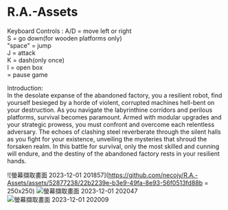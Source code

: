 # R.A.-Assets

Keyboard Controls : 
A/D = move left or right                                                                                 
S = go down(for wooden platforms only)                                                        
"space" = jump                                                     
J = attack                                                                                                          
K = dash(only once)                                                     
I = open box                                                     
<esc> = pause game                                                     

Introduction:  
In the desolate expanse of the abandoned factory, you
a resilient robot, find yourself besieged by a horde of violent, 
corrupted machines hell-bent on your destruction. As you navigate the labyrinthine corridors and perilous platforms, 
survival becomes paramount. Armed with modular upgrades and your strategic prowess,
you must confront and overcome each relentless adversary. The echoes of clashing steel reverberate through the silent halls as you fight for your existence, 
unveiling the mysteries that shroud the forsaken realm. In this battle for survival, 
only the most skilled and cunning will endure, and the destiny of the abandoned factory rests in your resilient hands.

![螢幕擷取畫面 2023-12-01 201857](https://github.com/necojy/R.A.-Assets/assets/52877238/22b2239e-b3e9-49fa-8e93-56f0513fd88b = 250x250)
![螢幕擷取畫面 2023-12-01 202047](https://github.com/necojy/R.A.-Assets/assets/52877238/0e72d99a-0b0e-4ad8-8fdb-34faa4c169a0)
![螢幕擷取畫面 2023-12-01 202009](https://github.com/necojy/R.A.-Assets/assets/52877238/556ec6db-ebb9-445f-9f92-c63ddff59659)
